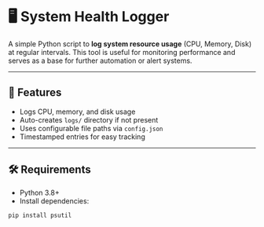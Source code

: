 # 🖥️ System Health Logger

A simple Python script to **log system resource usage** (CPU, Memory, Disk) at regular intervals. This tool is useful for monitoring performance and serves as a base for further automation or alert systems.

---

## 📌 Features
- Logs CPU, memory, and disk usage
- Auto-creates `logs/` directory if not present
- Uses configurable file paths via `config.json`
- Timestamped entries for easy tracking

---

## 🛠️ Requirements
- Python 3.8+
- Install dependencies:
```bash
pip install psutil
